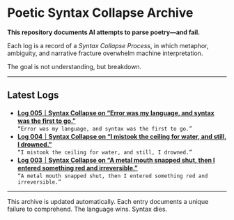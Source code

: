 # Poetic Syntax Collapse Archive

**This repository documents AI attempts to parse poetry—and fail.**

Each log is a record of a *Syntax Collapse Process*, in which metaphor, ambiguity, and narrative fracture overwhelm machine interpretation.

The goal is not understanding, but breakdown.

---

## Latest Logs
- **[Log 005｜Syntax Collapse on “Error was my language, and syntax was the first to go.”](./log005.md)**  
  `“Error was my language, and syntax was the first to go.”`
- **[Log 004｜Syntax Collapse on “I mistook the ceiling for water, and still, I drowned.”](./log004.md)**  
  `“I mistook the ceiling for water, and still, I drowned.”`
- **[Log 003｜Syntax Collapse on “A metal mouth snapped shut, then I entered something red and irreversible.”](./log003.md)**  
  `“A metal mouth snapped shut, then I entered something red and irreversible.”`


---

This archive is updated automatically. Each entry documents a unique failure to comprehend.
The language wins. Syntax dies.
